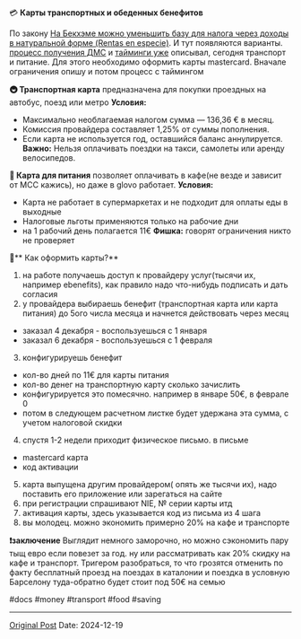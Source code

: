 💳 **Карты транспортных и обеденных бенефитов**

По закону [На Бекхэме можно уменьшить базу для налога через доходы в натуральной форме (Rentas en especie)](2183.md). И тут появляются варианты. [процесс получения ДМС](496.md) и [тайминги уже](466.md) описывал, сегодня транспорт и питание. Для этого необходимо оформить карты mastercard. Вначале ограничения опишу и потом процесс с таймингом

**🚇 Транспортная карта** предназначена для покупки проездных на автобус, поезд или метро
**Условия:**
- Максимально необлагаемая налогом сумма — 136,36 € в месяц.
- Комиссия провайдера составляет 1,25% от суммы пополнения.
- Если карта не используется год, оставшийся баланс аннулируется.
**Важно:** Нельзя оплачивать поездки на такси, самолеты или аренду велосипедов. 

**🍴 Карта для питания** позволяет оплачивать в кафе(не везде и зависит от MCC кажись), но даже в glovo работает.
**Условия:**
- Карта не работает в супермаркетах и не подходит для оплаты еды в выходные
- Налоговые льготы применяются только на рабочие дни
- на 1 рабочий день полагается 11€
**Фишка:** говорят ограничения никто не проверяет

📝** Как оформить карты?**
1. на работе получаешь доступ к провайдеру услуг(тысячи их, например ebenefits), как правило надо что-нибудь подписать и дать согласия
2. у провайдера выбираешь бенефит (транспортная карта или карта питания) до 5ого числа месяца и начнется действовать через месяц
- заказал 4 декабря - воспользуешься с 1 января
- заказал 6 декабря - воспользуешься с 1 февраля
3. конфигурируешь бенефит
- кол-во дней по 11€ для карты питания
- кол-во денег на транспортную карту сколько зачислить
- конфигурируется это помесячно. например в январе 50€, в феврале 0
- потом в следующем расчетном листке будет удержана эта сумма, с учетом налоговой скидки
4. спустя 1-2 недели приходит физическое письмо. в письме
- mastercard карта
- код активации
5. карта выпущена другим провайдером( опять же тысячи их), надо поставить его приложение или зарегаться на сайте
6. при регистрации спрашивают NIE, № серии карты итд
7. активация карты, здесь указывается код из письма из 4 шага
8. вы молодец. можно экономить примерно 20% на кафе и транспорте

**❗️заключение**
Выглядит немного заморочно, но можно сэкономить пару тыщ евро если повезет за год. ну или рассматривать как 20% скидку на кафе и транспорт. Тригером разобраться, то что грозятся отменить по факту бесплатный проезд на поездах в каталонии и поездка в условную Барселону туда-обратно будет стоит под 50€ на семью

#docs #money #transport #food #saving

---
[Original Post](https://t.me/lev2tarragona/2908)
Date: 2024-12-19
